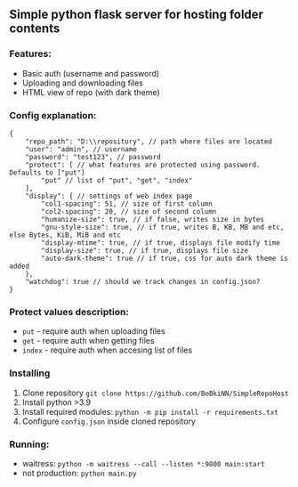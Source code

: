 ## Simple python flask server for hosting folder contents

### Features:
* Basic auth (username and password)
* Uploading and downloading files
* HTML view of repo (with dark theme)

### Config explanation:
```json5
{
    "repo_path": "D:\\repository", // path where files are located
    "user": "admin", // username 
    "password": "test123", // password
    "protect": [ // what features are protected using password. Defaults to ["put"]
        "put" // list of "put", "get", "index"
    ],
    "display": { // settings of web index page
        "col1-spacing": 51, // size of first column
        "col2-spacing": 20, // size of second column
        "humanize-size": true, // if false, writes size in bytes
        "gnu-style-size": true, // if true, writes B, KB, MB and etc, else Bytes, KiB, MiB and etc
        "display-mtime": true, // if true, displays file modify time
        "display-size": true, // if true, displays file size
        "auto-dark-theme": true // if true, css for auto dark theme is added
    },
    "watchdog": true // should we track changes in config.json?
}
```

### Protect values description:
* `put` - require auth when uploading files
* `get` - require auth when getting files
* `index` - require auth when accesing list of files

### Installing
1. Clone repository `git clone https://github.com/BoBkiNN/SimpleRepoHost`
2. Install python >3.9
3. Install required modules: `python -m pip install -r requirements.txt`
4. Configure `config.json` inside cloned repository

### Running:
* waitress: `python -m waitress --call --listen *:9800 main:start`
* not production: `python main.py`
